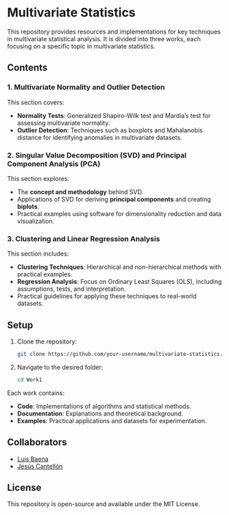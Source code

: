 # Multivariate Statistics

This repository provides resources and implementations for key techniques in multivariate statistical analysis. It is divided into three works, each focusing on a specific topic in multivariate statistics.

## Contents

### 1. **Multivariate Normality and Outlier Detection**
This section covers:
- **Normality Tests**: Generalized Shapiro-Wilk test and Mardia’s test for assessing multivariate normality.
- **Outlier Detection**: Techniques such as boxplots and Mahalanobis distance for identifying anomalies in multivariate datasets.

### 2. **Singular Value Decomposition (SVD) and Principal Component Analysis (PCA)**
This section explores:
- The **concept and methodology** behind SVD.
- Applications of SVD for deriving **principal components** and creating **biplots**.
- Practical examples using software for dimensionality reduction and data visualization.

### 3. **Clustering and Linear Regression Analysis**
This section includes:
- **Clustering Techniques**: Hierarchical and non-hierarchical methods with practical examples.
- **Regression Analysis**: Focus on Ordinary Least Squares (OLS), including assumptions, tests, and interpretation.
- Practical guidelines for applying these techniques to real-world datasets.

## Setup

1. Clone the repository:
   ```bash
   git clone https://github.com/your-username/multivariate-statistics.git
   ```

2. Navigate to the desired folder:
   ```bash
   cd Work1
   ```

Each work contains:
- **Code**: Implementations of algorithms and statistical methods.
- **Documentation**: Explanations and theoretical background.
- **Examples**: Practical applications and datasets for experimentation.

## Collaborators

- [Luis Baena](https://www.github.com/alejobaenam)
- [Jesús Cantellón](https://www.github.com/JDavidCE2022)

## License

This repository is open-source and available under the MIT License.
